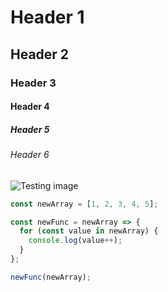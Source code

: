 # Header 1
## Header 2
### Header 3
#### Header 4
##### Header 5
###### Header 6

![Testing image](https://octodex.github.com/images/boxertocat_octodex.jpg)

```javascript
const newArray = [1, 2, 3, 4, 5];

const newFunc = newArray => {
  for (const value in newArray) {
    console.log(value++);
  }
};

newFunc(newArray);
```
